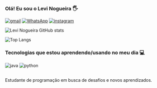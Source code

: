 ### Olá! Eu sou o Levi Nogueira 🖐️

[![gmail](https://img.shields.io/badge/Gmail-D14836?style=for-the-badge&logo=gmail&logoColor=white)](mailto:nogueiralevi400@gmail.com)
[![WhatsApp](https://img.shields.io/badge/WhatsApp-25D366?style=for-the-badge&logo=whatsapp&logoColor=white)](https://wa.me/5585997965660)
[![instagram](https://img.shields.io/badge/Instagram-E4405F?style=for-the-badge&logo=instagram&logoColor=white)](https://www.instagram.com/levinp4/)

![Levi Nogueira GitHub stats](https://github-readme-stats.vercel.app/api?username=NogueiraLevi&show_icons=true&theme=dracula)

![Top Langs](https://github-readme-stats.vercel.app/api/top-langs/?username=NogueiraLevi&size_weight=0.5&count_weight=0.5)

### Tecnologias que estou aprendendo/usando no meu dia 💻

<div style="display: inline_block">
  <img align="center" alt="java" src="https://img.shields.io/badge/Java-ED8B00?style=for-the-badge&logo=openjdk&logoColor=white" />
  <img align="center" alt="python" src="https://img.shields.io/badge/Python-3776AB?style=for-the-badge&logo=python&logoColor=white" />
</div><br/>

Estudante de programação em busca de desafios e novos aprendizados.
